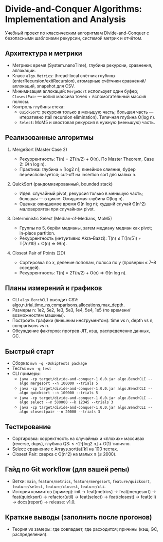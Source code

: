 # Divide-and-Conquer Algorithms: Implementation and Analysis

Учебный проект по классическим алгоритмам Divide-and-Conquer с безопасными шаблонами рекурсии, системой метрик и отчётом.

## Архитектура и метрики
- Метрики: время (System.nanoTime), глубина рекурсии, сравнения, аллокации.
- Класс `algo.Metrics`: thread-local счётчик глубины (enterRecursion/exitRecursion), атомарные счётчики сравнений/аллокаций, snapshot для CSV.
- Минимизация аллокаций: `MergeSort` использует один буфер; `ClosestPair` — копия массива точек + вспомогательный массив полосы.
- Контроль глубины стека:
  - `QuickSort`: рекурсия только в меньшую часть; большая часть — итеративно (tail recursion elimination). Типичная глубина O(log n).
  - `Select`: MoM5 и хвостовая рекурсия в нужную (меньшую) часть.

## Реализованные алгоритмы
1) MergeSort (Master Case 2)
   - Рекуррентность: T(n) = 2T(n/2) + Θ(n). По Master Theorem, Case 2: Θ(n log n).
   - Практика: глубина ≈ ⌈log2 n⌉; линейное слияние, буфер переиспользуется; cut-off на insertion sort для малых n.

2) QuickSort (рандомизированный, bounded stack)
   - Идея: случайный pivot, рекурсия только в меньшую часть; большая — в цикле. Ожидаемая глубина O(log n).
   - Оценка: ожидаемое время Θ(n log n); худший случай Θ(n^2) маловероятен при случайном pivot.

3) Deterministic Select (Median-of-Medians, MoM5)
   - Группы по 5, берём медианы, затем медиану медиан как pivot; in-place partition.
   - Рекуррентность (интуитивно Akra–Bazzi): T(n) ≤ T(⌈n/5⌉) + T(7n/10) + O(n) ⇒ Θ(n).

4) Closest Pair of Points (2D)
   - Сортировка по x, деление пополам, полоса по y (проверки ≤ 7–8 соседей).
   - Рекуррентность: T(n) = 2T(n/2) + O(n) ⇒ Θ(n log n).

## Планы измерений и графиков
- CLI `algo.BenchCLI` выводит CSV: algo,n,trial,time_ns,comparisons,allocations,max_depth.
- Размеры n: 1e2, 5e2, 1e3, 5e3, 1e4, 5e4, 1e5 (по времени/возможностям машины).
- Построить графики (внешним инструментом): time vs n, depth vs n, comparisons vs n.
- Обсуждение факторов: прогрев JIT, кэш, распределение данных, GC.

## Быстрый старт
- Сборка: `mvn -q -DskipTests package`
- Тесты: `mvn -q test`
- CLI примеры:
  - `java -cp target/divide-and-conquer-1.0.0.jar algo.BenchCLI --algo mergesort --n 100000 --trials 5`
  - `java -cp target/divide-and-conquer-1.0.0.jar algo.BenchCLI --algo quicksort --n 100000 --trials 5`
  - `java -cp target/divide-and-conquer-1.0.0.jar algo.BenchCLI --algo select --n 500000 --k 12345 --trials 3`
  - `java -cp target/divide-and-conquer-1.0.0.jar algo.BenchCLI --algo closestpair --n 20000 --trials 3`

## Тестирование
- Сортировка: корректность на случайных и «плохих» массивах (reverse, dups), глубина QS: ≤ ~2·⌊log2 n⌋ + O(1) типично.
- Select: сравнение с Arrays.sort(a)[k] на 100 тестах.
- Closest Pair: сверка с O(n^2) на малых n (≤ 2000).

## Гайд по Git workflow (для вашей репы)
- Ветки: `main`, `feature/metrics`, `feature/mergesort`, `feature/quicksort`, `feature/select`, `feature/closest`, `feature/cli`.
- История коммитов (пример): init → feat(metrics) → feat(mergesort) → feat(quicksort) → refactor(util) → feat(select) → feat(closest) → feat(cli) → docs(report) → release: v1.0.

## Краткие выводы (заполнить после прогонов)
- Теория vs замеры: где совпадает, где расходится; причины (кэш, GC, распределения).
